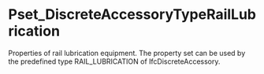 # Pset_DiscreteAccessoryTypeRailLubrication

Properties of rail lubrication equipment. The property set can be used by the predefined type RAIL_LUBRICATION of IfcDiscreteAccessory.<!-- end of definition -->

